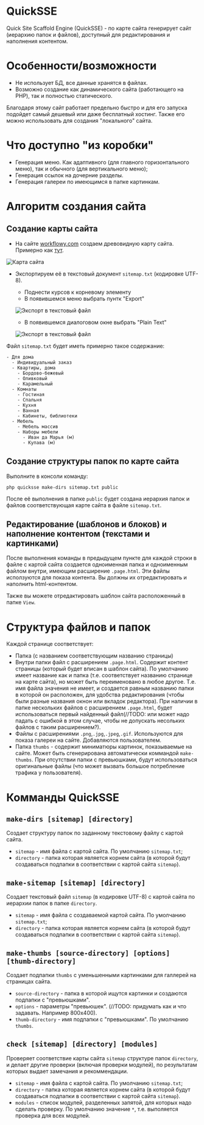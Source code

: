 # QuickSSE
Quick Site Scaffold Engine (QuickSSE)  - по карте сайта генерирует сайт (иерархию папок и файлов), доступный для редактирования и наполнения контентом.

# Особенности/возможности
- Не использует БД, все данные хранятся в файлах.
- Возможно создание как динамического сайта (работающего на PHP), так и полностью статического.

Благодаря этому сайт работает предельно быстро и для его запуска подойдет самый дешевый или даже бесплатный хостинг. Также его можно использовать для создания "локального" сайта.

# Что доступно "из коробки"
- Генерация меню. Как адаптивного (для главного горизонтального меню), так и обычного (для вертикального меню);
- Генерация ссылок на дочерние разделы.
- Генерация галереи по имеющимся в папке картинкам.

# Алгоритм создания сайта

## Создание карты сайта
- На сайте [workflowy.com](https://workflowy.com/invite/d284f06.emlx) создаем древовидную карту сайта. Примерно как [тут](https://workflowy.com/s/6wulLKbE16).

![Карта сайта](images/01-01-MakeSitemap.png)

- Экспортируем её в текстовый документ `sitemap.txt` (кодировке UTF-8).
  - Поднести курсов к корневому элементу
  - В появившемся меню выбрать пунтк "Export"

  ![Экспорт в текстовый файл](images/01-02-ExportToPlainText.png)

  - В появившемся диалоговом окне выбрать "Plain Text"

  ![Экспорт в текстовый файл](images/01-03-ExportToPlainText.png)

Файл `sitemap.txt` будет иметь примерно такое содержание:
```
- Для дома
  - Индивидуальный заказ
  - Квартиры, дома
    - Бордово-бежевый
    - Оливковый
    - Карамельный
  - Комнаты
    - Гостиная
    - Спальня
    - Кухня
    - Ванная
    - Кабинеты, библиотеки
  - Мебель
    - Мебель массив
    - Наборы мебели
      - Иван да Марья (м)
      - Купава (м)
```

## Создание структуры папок по карте сайта
Выполните в консоли команду:
```
php quicksse make-dirs sitemap.txt public
```

После её выполнения в папке `public` будет создана иерархия папок и файлов соответствующая карте сайта в файле `sitemap.txt`.

## Редактирование (шаблонов и блоков) и наполнение контентом (текстами и картинками)
После выполнения команды в предыдущем пункте для каждой строки в файле с картой сайта создается одноименная папка и одноименным файлом внутри, имеющим расширение `.page.html`. Эти файлы исползуются для показа контента. Вы должны их отредактировать и наполнить html-контентом.

Также вы можете отредактировать шаблон сайта расположенный в папке `View`.


# Структура файлов и папок
Каждой странице соответствует:
- Папка (с названием соответствующим названию страницы)
- Внутри папки файл с расширением `.page.html`. Содержит контент страницы (который будет вписан в шаблон сайта). По умолчанию имеет название как и папка (т.е. соответствует названию странице на карте сайта), но может быть переименовано в любое другое. Т.е. имя файла значения не имеет, и создается равным названию папки в которой он расположен, для удобства редактирования (чтобы были разные названия окнон или вкладок редактора). При наличии в папке нескольких файлов с расширением `.page.html`, будет использоваться первый найденный файл(//TODO: или может надо падать с ошибкой в этом случае, чтобы не допускать несольких файлов с таким расширением?).
- Файлы с расширениями `.png`,`.jpg`,`.jpeg`,`.gif`. Используются для показа галереи на сайте. Добавляются пользователем.
- Папка `thumbs` - содержит миниматюры картинок, показываемые на сайте. Может быть сгенерирована автоматически коммандой `make-thumbs`. При отсутствии папки с превьюшками, будут использоваться оригинальные файлы (что может вызвать большое потребление трафика у пользователя).

# Комманды QuickSSE
## `make-dirs [sitemap] [directory]`
Создает структуру папок по заданному текстовому файлу с картой сайта.
- `sitemap` - имя файла с картой сайта. По умолчанию `sitemap.txt`;
- `directory` - папка которая является корнем сайта (в которой будут создаваться подпапки в соответствии с картой сайта `sitemap`).

## `make-sitemap [sitemap] [directory]`
Создает текстовый файл `sitemap` (в кодировке UTF-8) с картой сайта по иерархии папок в папке `directory`.
- `sitemap` - имя файла с создаваемой картой сайта. По умолчанию `sitemap.txt`;
- `directory` - папка которая является корнем сайта (в которой будут создаваться подпапки в соответствии с картой сайта `sitemap`).

## `make-thumbs [source-directory] [options] [thumb-directory]`
Создает подпапки `thumbs` с уменьшенными картинками для галлерей на страницах сайта.
- `source-directory` - папка в которой ищутся картинки и создаются подпапки с "превьюшками".
- `options` - параметры "превьюшек". (//TODO: придумать как и что задавать. Например 800х400).
- `thumb-directory` - имя подпапки с "превьюшками". По умолчанию `thumbs`.

## `check [sitemap] [directory] [modules]`
Проверяет соответствие карты сайта `sitemap` структуре папок `directory`, и делает другие проверки (включая проверки модулей), по результатам которых выдает замечания и рекоммендации.
- `sitemap` - имя файла с картой сайта. По умолчанию `sitemap.txt`;
- `directory` - папка которая является корнем сайта (в которой будут создаваться подпапки в соответствии с картой сайта `sitemap`).
- `modules` - список модулей, разделенных запятой, для которых надо сделать проверку. По умолчанию значение `*`, т.е. выполяется проверка для всех модулей.
